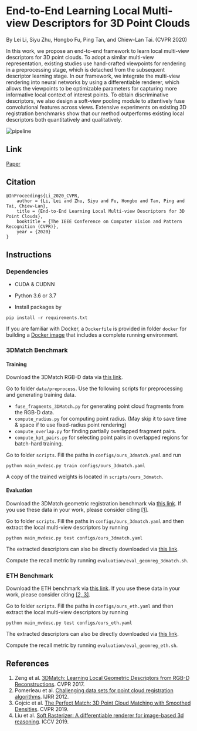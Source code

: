 # End-to-End Learning Local Multi-view Descriptors for 3D Point Clouds

By Lei Li, Siyu Zhu, Hongbo Fu, Ping Tan, and Chiew-Lan Tai. (CVPR 2020)

In this work, we propose an end-to-end framework to learn local multi-view descriptors for 3D point clouds. To adopt a similar multi-view representation, existing studies use hand-crafted viewpoints for rendering in a preprocessing stage, which is detached from the subsequent descriptor learning stage. In our framework, we integrate the multi-view rendering into neural networks by using a differentiable renderer, which allows the viewpoints to be optimizable parameters for capturing more informative local context of interest points. To obtain discriminative descriptors, we also design a soft-view pooling module to attentively fuse convolutional features across views. Extensive experiments on existing 3D registration benchmarks show that our method outperforms existing local descriptors both quantitatively and qualitatively.

![pipeline](figures/pipeline.png)

## Link

[Paper](https://arxiv.org/pdf/2003.05855)

## Citation
```
@InProceedings{Li_2020_CVPR,
    author = {Li, Lei and Zhu, Siyu and Fu, Hongbo and Tan, Ping and Tai, Chiew-Lan},
    title = {End-to-End Learning Local Multi-view Descriptors for 3D Point Clouds},
    booktitle = {The IEEE Conference on Computer Vision and Pattern Recognition (CVPR)},
    year = {2020}
}
```


## Instructions

### Dependencies

- CUDA \& CUDNN

- Python 3.6 or 3.7

- Install packages by
```
pip install -r requirements.txt
```

If you are familiar with Docker, a ``Dockerfile`` is provided in folder ``docker`` for building a [Docker image](https://hub.docker.com/r/craigleili/3dlocalmultiviewdesc/tags?page=1&name=mvdesc) that includes a complete running environment.

### 3DMatch Benchmark

#### Training

Download the 3DMatch RGB-D data via [this link](http://3dmatch.cs.princeton.edu/#rgbd-reconstruction-datasets).

Go to folder ```data/preprocess```. Use the following scripts for preprocessing and generating training data.

- ```fuse_fragments_3DMatch.py``` for generating point cloud fragments from the RGB-D data.
- ```compute_radius.py``` for computing point radius. (May skip it to save time \& space if to use fixed-radius point rendering)
- ```compute_overlap.py``` for finding partially overlapped fragment pairs.
- ```compute_kpt_pairs.py``` for selecting point pairs in overlapped regions for batch-hard training.

Go to folder ```scripts```. Fill the paths in ```configs/ours_3dmatch.yaml``` and run
```
python main_mvdesc.py train configs/ours_3dmatch.yaml
```

A copy of the trained weights is located in ```scripts/ours_3dmatch```.

#### Evaluation

Download the 3DMatch geometric registration benchmark via [this link](https://1drv.ms/u/s!Alg6Vpe53dEDgZIsbH8Vt_J2T1CCMQ?e=QMl1U0). If you use these data in your work, please consider citing [[1]](#references).

Go to folder ```scripts```. Fill the paths in ```configs/ours_3dmatch.yaml``` and then extract the local multi-view descriptors by running
```
python main_mvdesc.py test configs/ours_3dmatch.yaml
```
The extracted descriptors can also be directly downloaded via [this link](https://1drv.ms/u/s!Alg6Vpe53dEDgZIsbH8Vt_J2T1CCMQ?e=QMl1U0).

Compute the recall metric by running ```evaluation/eval_geomreg_3dmatch.sh```.

### ETH Benchmark

Download the ETH benchmark via [this link](https://1drv.ms/u/s!Alg6Vpe53dEDgZIsbH8Vt_J2T1CCMQ?e=QMl1U0). If you use these data in your work, please consider citing [[2, 3]](#references).

Go to folder ```scripts```. Fill the paths in ```configs/ours_eth.yaml``` and then extract the local multi-view descriptors by running
```
python main_mvdesc.py test configs/ours_eth.yaml
```
The extracted descriptors can also be directly downloaded via [this link](https://1drv.ms/u/s!Alg6Vpe53dEDgZIsbH8Vt_J2T1CCMQ?e=QMl1U0).

Compute the recall metric by running ```evaluation/eval_geomreg_eth.sh```.

## References

1. Zeng et al. [3DMatch: Learning Local Geometric Descriptors from RGB-D Reconstructions](http://3dmatch.cs.princeton.edu/). CVPR 2017.
1. Pomerleau et al. [Challenging data sets for point cloud registration algorithms](https://projects.asl.ethz.ch/datasets/doku.php?id=laserregistration:laserregistration). IJRR 2012.
1. Gojcic et al. [The Perfect Match: 3D Point Cloud Matching with Smoothed Densities](https://github.com/zgojcic/3DSmoothNet). CVPR 2019.
1. Liu et al. [Soft Rasterizer: A differentiable renderer for image-based 3d reasoning](https://github.com/ShichenLiu/SoftRas). ICCV 2019.
